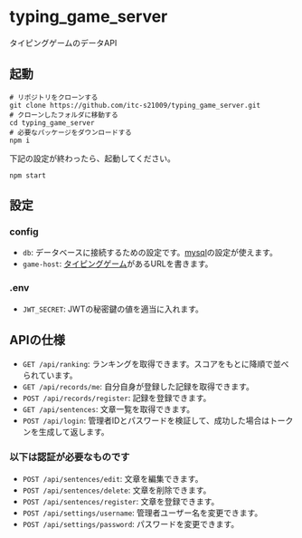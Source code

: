 # typing_game_server
タイピングゲームのデータAPI
## 起動
```
# リポジトリをクローンする
git clone https://github.com/itc-s21009/typing_game_server.git
# クローンしたフォルダに移動する
cd typing_game_server
# 必要なパッケージをダウンロードする
npm i
```
下記の設定が終わったら、起動してください。
```
npm start
```
## 設定
### config
* `db`: データベースに接続するための設定です。[mysql](https://github.com/mysqljs/mysql#connection-options)の設定が使えます。
* `game-host`: [タイピングゲーム](https://github.com/itc-s21009/typing_game)があるURLを書きます。
### .env
* `JWT_SECRET`: JWTの秘密鍵の値を適当に入れます。
## APIの仕様
* `GET /api/ranking`: ランキングを取得できます。スコアをもとに降順で並べられています。
* `GET /api/records/me`: 自分自身が登録した記録を取得できます。
* `POST /api/records/register`: 記録を登録できます。
* `GET /api/sentences`: 文章一覧を取得できます。
* `POST /api/login`: 管理者IDとパスワードを検証して、成功した場合はトークンを生成して返します。
### 以下は認証が必要なものです
* `POST /api/sentences/edit`: 文章を編集できます。
* `POST /api/sentences/delete`: 文章を削除できます。
* `POST /api/sentences/register`: 文章を登録できます。
* `POST /api/settings/username`: 管理者ユーザー名を変更できます。
* `POST /api/settings/password`: パスワードを変更できます。
